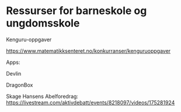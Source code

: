 # Ressurser for barneskole og ungdomsskole



Kenguru-oppgaver

https://www.matematikksenteret.no/konkurranser/kenguruoppgaver


Apps:

Devlin

DragonBox






Skage Hansens Abelforedrag:
https://livestream.com/aktivdebatt/events/8218097/videos/175281924
